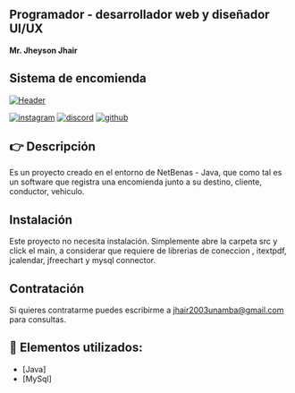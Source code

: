 ## Programador - desarrollador web y diseñador UI/UX
**Mr. Jheyson Jhair**

## Sistema de encomienda
[![Header](https://nombre.vukki.net/significado/imagen/0-0-0-0-0/M/jhair.jpg "Header")]()

[![instagram](https://img.shields.io/static/v1?label=&message=instagram&color=5B51D8&logo=instagram&logoColor=white&style=for-the-badge)](https://www.instagram.com/jheyson_jhair_aa/)
[![discord](https://img.shields.io/static/v1?label=&message=discord&color=7289da&logo=discord&logoColor=white&style=for-the-badge)](https://discord.gg/2J7dPnURHc)
[![github](https://img.shields.io/static/v1?label=&message=github&color=171515&logo=github&logoColor=white&style=for-the-badge)](https://github.com/JheysonJhair)

## 👉 Descripción
Es un proyecto creado en el entorno de NetBenas - Java, que como tal es un software que registra una encomienda junto a su destino, cliente, conductor, vehiculo.

## Instalación
Este proyecto no necesita instalación. Simplemente abre la carpeta src y click el main, a considerar que requiere de librerias de coneccion , itextpdf, jcalendar, jfreechart y mysql connector.

## Contratación
Si quieres contratarme puedes escribirme  a jhair2003unamba@gmail.com para consultas.

## 📝 Elementos utilizados:
- [Java]
- [MySql]
